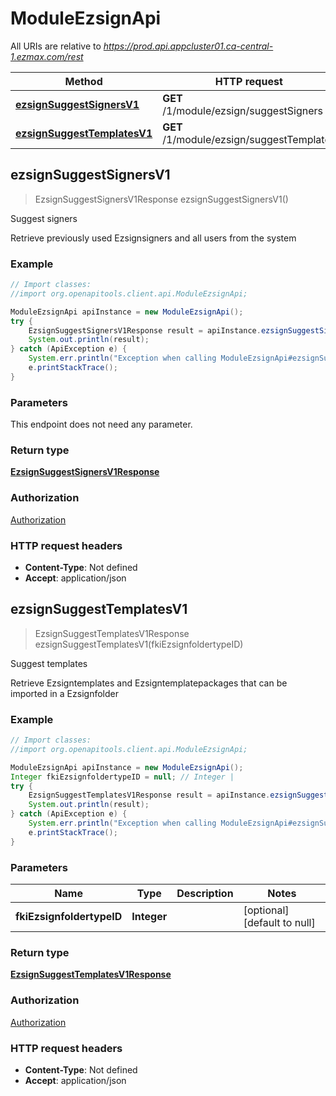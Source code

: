 # ModuleEzsignApi

All URIs are relative to *https://prod.api.appcluster01.ca-central-1.ezmax.com/rest*

Method | HTTP request | Description
------------- | ------------- | -------------
[**ezsignSuggestSignersV1**](ModuleEzsignApi.md#ezsignSuggestSignersV1) | **GET** /1/module/ezsign/suggestSigners | Suggest signers
[**ezsignSuggestTemplatesV1**](ModuleEzsignApi.md#ezsignSuggestTemplatesV1) | **GET** /1/module/ezsign/suggestTemplates | Suggest templates



## ezsignSuggestSignersV1

> EzsignSuggestSignersV1Response ezsignSuggestSignersV1()

Suggest signers

Retrieve previously used Ezsignsigners and all users from the system

### Example

```java
// Import classes:
//import org.openapitools.client.api.ModuleEzsignApi;

ModuleEzsignApi apiInstance = new ModuleEzsignApi();
try {
    EzsignSuggestSignersV1Response result = apiInstance.ezsignSuggestSignersV1();
    System.out.println(result);
} catch (ApiException e) {
    System.err.println("Exception when calling ModuleEzsignApi#ezsignSuggestSignersV1");
    e.printStackTrace();
}
```

### Parameters

This endpoint does not need any parameter.

### Return type

[**EzsignSuggestSignersV1Response**](EzsignSuggestSignersV1Response.md)

### Authorization

[Authorization](../README.md#Authorization)

### HTTP request headers

- **Content-Type**: Not defined
- **Accept**: application/json


## ezsignSuggestTemplatesV1

> EzsignSuggestTemplatesV1Response ezsignSuggestTemplatesV1(fkiEzsignfoldertypeID)

Suggest templates

Retrieve Ezsigntemplates and Ezsigntemplatepackages that can be imported in a Ezsignfolder

### Example

```java
// Import classes:
//import org.openapitools.client.api.ModuleEzsignApi;

ModuleEzsignApi apiInstance = new ModuleEzsignApi();
Integer fkiEzsignfoldertypeID = null; // Integer | 
try {
    EzsignSuggestTemplatesV1Response result = apiInstance.ezsignSuggestTemplatesV1(fkiEzsignfoldertypeID);
    System.out.println(result);
} catch (ApiException e) {
    System.err.println("Exception when calling ModuleEzsignApi#ezsignSuggestTemplatesV1");
    e.printStackTrace();
}
```

### Parameters


Name | Type | Description  | Notes
------------- | ------------- | ------------- | -------------
 **fkiEzsignfoldertypeID** | **Integer**|  | [optional] [default to null]

### Return type

[**EzsignSuggestTemplatesV1Response**](EzsignSuggestTemplatesV1Response.md)

### Authorization

[Authorization](../README.md#Authorization)

### HTTP request headers

- **Content-Type**: Not defined
- **Accept**: application/json

